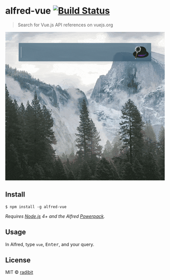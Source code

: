 # alfred-vue [![Build Status](https://travis-ci.org/radibit/alfred-vue.svg?branch=master)](https://travis-ci.org/radibit/alfred-vue)

> Search for Vue.js API references on vuejs.org

![screencast](media/screencast.gif)


## Install

```
$ npm install -g alfred-vue
```

*Requires [Node.js](https://nodejs.org) 4+ and the Alfred [Powerpack](https://www.alfredapp.com/powerpack/).*


## Usage

In Alfred, type `vue`, <kbd>Enter</kbd>, and your query.


## License

MIT © [radibit](http://radibit.com)
